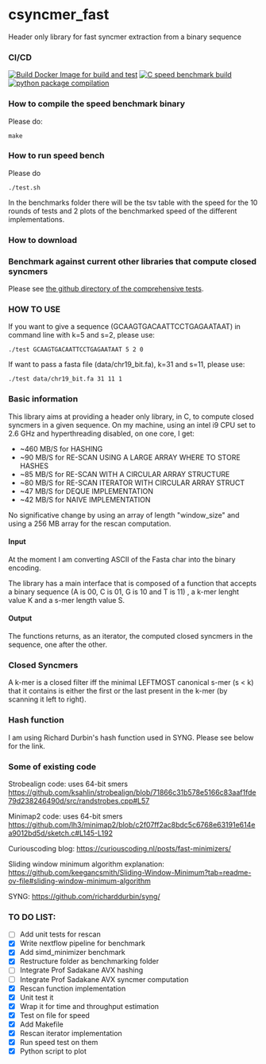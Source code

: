 # csyncmer_fast
Header only library for fast syncmer extraction from a binary sequence

### CI/CD
[![Build Docker Image for build and test](https://github.com/frankandreace/csyncmer_fast/actions/workflows/build-docker.yml/badge.svg)](https://github.com/frankandreace/csyncmer_fast/actions/workflows/build-docker.yml)
[![C speed benchmark build](https://github.com/frankandreace/csyncmer_fast/actions/workflows/c_speed_bench_build.yml/badge.svg)](https://github.com/frankandreace/csyncmer_fast/actions/workflows/c_speed_bench_build.yml)
[![python package compilation](https://github.com/frankandreace/csyncmer_fast/actions/workflows/python-build.yml/badge.svg)](https://github.com/frankandreace/csyncmer_fast/actions/workflows/python-build.yml)

### How to compile the speed benchmark binary
Please do: 
```
make
```

### How to run speed bench
Please do
```
./test.sh
```
In the benchmarks folder there will be the tsv table with the speed for the 10 rounds of tests and 2 plots of the benchmarked speed of the different implementations.

### How to download 



### Benchmark against current other libraries that compute closed syncmers
Please see [the github directory of the comprehensive tests](https://github.com/frankandreace/csyncmer_fast_benchmark).

### HOW TO USE
If you want to give a sequence (GCAAGTGACAATTCCTGAGAATAAT) in command line with k=5 and s=2, please use:

```
./test GCAAGTGACAATTCCTGAGAATAAT 5 2 0
```
If want to pass a fasta file (data/chr19_bit.fa), k=31 and s=11, please use:

```
./test data/chr19_bit.fa 31 11 1
```

### Basic information
This library aims at providing a header only library, in C, to compute closed syncmers in a given sequence.
On my machine, using an intel i9 CPU set to 2.6 GHz and hyperthreading disabled, on one core, I get:

- ~460 MB/S for HASHING
- ~90 MB/S for RE-SCAN USING A LARGE ARRAY WHERE TO STORE HASHES
- ~85 MB/S for RE-SCAN WITH A CIRCULAR ARRAY STRUCTURE
- ~80 MB/S for RE-SCAN ITERATOR WITH CIRCULAR ARRAY STRUCT
- ~47 MB/S for DEQUE IMPLEMENTATION
- ~42 MB/S for NAIVE IMPLEMENTATION

No significative change by using an array of length "window_size" and using a 256 MB array for the rescan computation.

#### Input
At the moment I am converting ASCII of the Fasta char into the binary encoding.

The library has a main interface that is composed of a function that accepts a binary sequence (A is 00, C is 01, G is 10 and T is 11) , a k-mer lenght value K and a s-mer length value S.

#### Output
The functions returns, as an iterator, the computed closed syncmers in the sequence, one after the other.

### Closed Syncmers
A k-mer is a closed filter iff the minimal LEFTMOST canonical s-mer (s < k) that it contains is either the first or the last present in the k-mer (by scanning it left to right).

### Hash function
I am using Richard Durbin's hash function used in SYNG. Please see below for the link.

### Some of existing code

Strobealign code: uses 64-bit smers 
https://github.com/ksahlin/strobealign/blob/71866c31b578e5166c83aaf1fde79d238246490d/src/randstrobes.cpp#L57

Minimap2 code: uses 64-bit smers
https://github.com/lh3/minimap2/blob/c2f07ff2ac8bdc5c6768e63191e614ea9012bd5d/sketch.c#L145-L192

Curiouscoding blog:
https://curiouscoding.nl/posts/fast-minimizers/

Sliding window minimum algorithm explanation:
https://github.com/keegancsmith/Sliding-Window-Minimum?tab=readme-ov-file#sliding-window-minimum-algorithm

SYNG: 
https://github.com/richarddurbin/syng/


### TO DO LIST:

- [ ] Add unit tests for rescan
- [x] Write nextflow pipeline for benchmark
- [x] Add simd_minimizer benchmark 
- [x] Restructure folder as benchmarking folder
- [ ] Integrate Prof Sadakane AVX hashing
- [ ] Integrate Prof Sadakane AVX syncmer computation
- [x] Rescan function implementation
- [x] Unit test it
- [x] Wrap it for time and throughput estimation
- [x] Test on file for speed
- [x] Add Makefile
- [x] Rescan iterator implementation
- [x] Run speed test on them
- [x] Python script to plot
